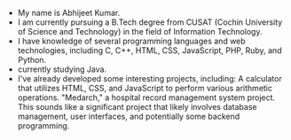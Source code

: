 - My name is Abhijeet Kumar.
- I am currently pursuing a B.Tech degree from CUSAT (Cochin University of Science and Technology) in the field of Information Technology.
- I have knowledge of several programming languages and web technologies, including C, C++, HTML, CSS, JavaScript, PHP, Ruby, and Python.
- currently studying Java.
- I've already developed some interesting projects, including:
    A calculator that utilizes HTML, CSS, and JavaScript to perform various arithmetic operations.
    "Medarch," a hospital record management system project. This sounds like a significant project that likely involves database management, user interfaces, and potentially some backend programming.

